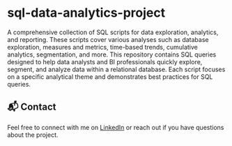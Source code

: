 # sql-data-analytics-project
 A comprehensive collection of SQL scripts for data exploration, analytics, and reporting. These scripts cover various analyses such as database exploration, measures and metrics, time-based trends, cumulative       analytics, segmentation, and more. This repository contains SQL queries designed to help data analysts and BI professionals quickly explore, segment, and analyze data within a relational database. Each script        focuses on a specific analytical theme and demonstrates best practices for SQL queries.

## 📬 Contact

Feel free to connect with me on [LinkedIn](https://www.linkedin.com/in/harshitha-challam-61967a273/) or reach out if you have questions about the project.

